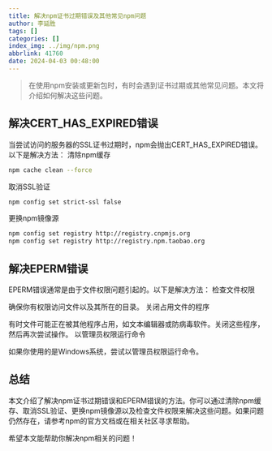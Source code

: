 ```yaml
---
title: 解决npm证书过期错误及其他常见npm问题
author: 李延胜
tags: []
categories: []
index_img: ../img/npm.png
abbrlink: 41760
date: 2024-04-03 00:48:00
---
```

> 在使用npm安装或更新包时，有时会遇到证书过期或其他常见问题。本文将介绍如何解决这些问题。
## 解决CERT_HAS_EXPIRED错误

当尝试访问的服务器的SSL证书过期时，npm会抛出CERT_HAS_EXPIRED错误。以下是解决方法：
清除npm缓存

```bash
npm cache clean --force
```

取消SSL验证
```bash
npm config set strict-ssl false
```
更换npm镜像源

```bash
npm config set registry http://registry.cnpmjs.org
npm config set registry http://registry.npm.taobao.org
```

## 解决EPERM错误

EPERM错误通常是由于文件权限问题引起的。以下是解决方法：
检查文件权限

确保你有权限访问文件以及其所在的目录。
关闭占用文件的程序

有时文件可能正在被其他程序占用，如文本编辑器或防病毒软件。关闭这些程序，然后再次尝试操作。
以管理员权限运行命令

如果你使用的是Windows系统，尝试以管理员权限运行命令。
## 总结

本文介绍了解决npm证书过期错误和EPERM错误的方法。你可以通过清除npm缓存、取消SSL验证、更换npm镜像源以及检查文件权限来解决这些问题。如果问题仍然存在，请参考npm的官方文档或在相关社区寻求帮助。

希望本文能帮助你解决npm相关的问题！
